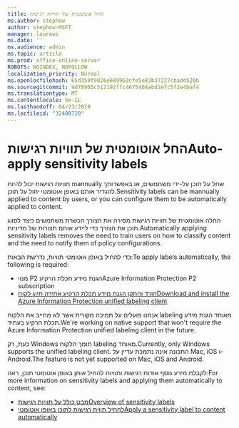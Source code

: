 ```yaml
---
title: החל אוטומטית של תוויות רגישות
ms.author: stephow
author: stephow-MSFT
manager: laurawi
ms.date: ''
ms.audience: admin
ms.topic: article
ms.prod: office-online-server
ROBOTS: NOINDEX, NOFOLLOW
localization_priority: Normal
ms.openlocfilehash: 65d359f9826e689963cfe5e83b37227cbadd526b
ms.sourcegitcommit: 9d78905c512192ffc4675468abd2efc5f2e4baf4
ms.translationtype: MT
ms.contentlocale: he-IL
ms.lasthandoff: 04/23/2019
ms.locfileid: "32408720"
---
```

# <a name="auto-apply-sensitivity-labels"></a><span data-ttu-id="400d9-102">החל אוטומטית של תוויות רגישות</span><span class="sxs-lookup"><span data-stu-id="400d9-102">Auto-apply sensitivity labels</span></span>

<span data-ttu-id="400d9-103">תוויות רגישות יכול להיות mannually שחל על תוכן על-ידי משתמשים, או באפשרותך להגדיר אותם באופן אוטומטי יחול על תוכן.</span><span class="sxs-lookup"><span data-stu-id="400d9-103">Sensitivity labels can be mannually applied to content by users, or you can configure them to be automatically applied to content.</span></span>

<span data-ttu-id="400d9-104">החלה אוטומטית של תוויות רגישות מסירה את הצורך הכשרת משתמשים כיצד לסווג תוכן את הצורך כדי ליידע אותם תצורות של מדיניות.</span><span class="sxs-lookup"><span data-stu-id="400d9-104">Automatically applying sensitivity labels removes the need to train users on how to classify content and the need to notify them of policy configurations.</span></span>

<span data-ttu-id="400d9-105">כדי להחיל באופן אוטומטי תוויות, נדרשת הבאות:</span><span class="sxs-lookup"><span data-stu-id="400d9-105">To apply labels automatically, the following is required:</span></span>

- <span data-ttu-id="400d9-106">מנוי P2 הגנת מידע תכלת הרקיע</span><span class="sxs-lookup"><span data-stu-id="400d9-106">Azure Information Protection P2 subscription</span></span>
- [<span data-ttu-id="400d9-107">הורד והתקן הגנת מידע תכלת הרקיע אחידה תיוג לקוח</span><span class="sxs-lookup"><span data-stu-id="400d9-107">Download and install the Azure Information Protection unified labeling client</span></span>](https://docs.microsoft.com/en-us/azure/information-protection/rms-client/install-unifiedlabelingclient-app)

<span data-ttu-id="400d9-108">אנחנו פועלים על תמיכה מקורית אשר לא מחייב את הלקוח labeling מאוחד הגנת מידע תכלת הרקיע בעתיד.</span><span class="sxs-lookup"><span data-stu-id="400d9-108">We're working on native support that won't require the Azure Information Protection unified labeling client in the future.</span></span>

<span data-ttu-id="400d9-109">כעת, רק Windows תומך הלקוח labeling מאוחד.</span><span class="sxs-lookup"><span data-stu-id="400d9-109">Currently, only Windows supports the unified labeling client.</span></span>  <span data-ttu-id="400d9-110">התכונה אינה נתמכת עדיין על Mac, iOS ו- Android.</span><span class="sxs-lookup"><span data-stu-id="400d9-110">The feature is not yet supported on Mac, iOS and Android.</span></span>

<span data-ttu-id="400d9-111">לקבלת מידע נוסף אודות רגישות ותוויות להחיל אותן באופן אוטומטי תוכן, ראה:</span><span class="sxs-lookup"><span data-stu-id="400d9-111">For more information on sensitivity labels and applying them automatically to content,  see:</span></span>

- [<span data-ttu-id="400d9-112">מבט כולל על תוויות רגישות</span><span class="sxs-lookup"><span data-stu-id="400d9-112">Overview of sensitivity labels</span></span>](https://docs.microsoft.com/en-us/office365/securitycompliance/sensitivity-labels)
- [<span data-ttu-id="400d9-113">להחיל תווית רגישות לתוכן באופן אוטומטי</span><span class="sxs-lookup"><span data-stu-id="400d9-113">Apply a sensitivity label to content automatically</span></span>](https://docs.microsoft.com/en-us/office365/securitycompliance/apply_sensitivity_label_automatically)